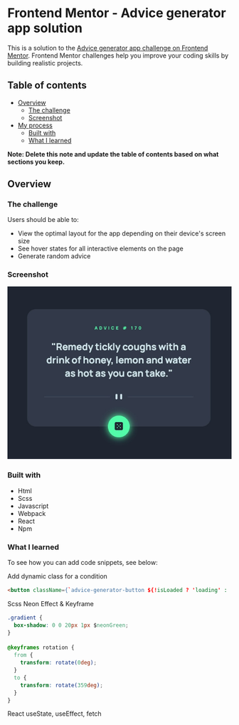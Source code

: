 # Frontend Mentor - Advice generator app solution

This is a solution to the [Advice generator app challenge on Frontend Mentor](https://www.frontendmentor.io/challenges/advice-generator-app-QdUG-13db). Frontend Mentor challenges help you improve your coding skills by building realistic projects.

## Table of contents

- [Overview](#overview)
  - [The challenge](#the-challenge)
  - [Screenshot](#screenshot)
- [My process](#my-process)
  - [Built with](#built-with)
  - [What I learned](#what-i-learned)

**Note: Delete this note and update the table of contents based on what sections you keep.**

## Overview

### The challenge

Users should be able to:

- View the optimal layout for the app depending on their device's screen size
- See hover states for all interactive elements on the page
- Generate random advice

### Screenshot

![](./screenshots/screenshot1.jpg)

### Built with

- Html
- Scss
- Javascript
- Webpack
- React
- Npm

### What I learned

To see how you can add code snippets, see below:

Add dynamic class for a condition
```html
<button className={`advice-generator-button ${!isLoaded ? 'loading' : ''}`}>
```

Scss Neon Effect & Keyframe
```css
.gradient {
  box-shadow: 0 0 20px 1px $neonGreen;
}

@keyframes rotation {
  from {
    transform: rotate(0deg);
  }
  to {
    transform: rotate(359deg);
  }
}
```

React useState, useEffect, fetch